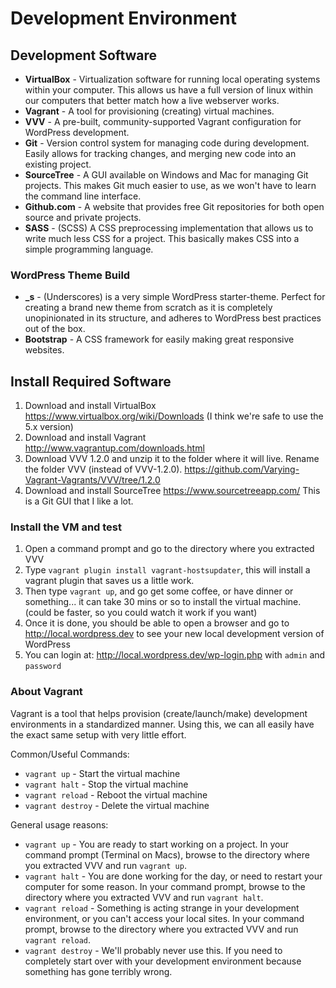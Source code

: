 # Development Environment

## Development Software

* **VirtualBox** - Virtualization software for running local operating systems within your computer.  This allows us have a full version of linux within our computers that better match how a live webserver works.
* **Vagrant** - A tool for provisioning (creating) virtual machines.
* **VVV** - A pre-built, community-supported Vagrant configuration for WordPress development.
* **Git** - Version control system for managing code during development.  Easily allows for tracking changes, and merging new code into an existing project.
* **SourceTree** - A GUI available on Windows and Mac for managing Git projects.  This makes Git much easier to use, as we won't have to learn the command line interface.
* **Github.com** - A website that provides free Git repositories for both open source and private projects.
* **SASS** - (SCSS) A CSS preprocessing implementation that allows us to write much less CSS for a project. This basically makes CSS into a simple programming language.
 
### WordPress Theme Build

* **_s** - (Underscores) is a very simple WordPress starter-theme. Perfect for creating a brand new theme from scratch as it is completely unopinionated in its structure, and adheres to WordPress best practices out of the box.
* **Bootstrap** - A CSS framework for easily making great responsive websites.

## Install Required Software

1. Download and install VirtualBox https://www.virtualbox.org/wiki/Downloads (I think we're safe to use the 5.x version)
1. Download and install Vagrant http://www.vagrantup.com/downloads.html 
1. Download VVV 1.2.0 and unzip it to the folder where it will live. Rename the folder VVV (instead of VVV-1.2.0). https://github.com/Varying-Vagrant-Vagrants/VVV/tree/1.2.0 
1. Download and install SourceTree  https://www.sourcetreeapp.com/  This is a Git GUI that I like a lot. 

### Install the VM and test

1. Open a command prompt and go to the directory where you extracted VVV
1. Type `vagrant plugin install vagrant-hostsupdater`, this will install a vagrant plugin that saves us a little work.
1. Then type `vagrant up`, and go get some coffee, or have dinner or something... it can take 30 mins or so to install the virtual machine. (could be faster, so you could watch it work if you want)
1. Once it is done, you should be able to open a browser and go to http://local.wordpress.dev to see your new local development version of WordPress
1. You can login at: http://local.wordpress.dev/wp-login.php with `admin` and `password`

### About Vagrant

Vagrant is a tool that helps provision (create/launch/make) development environments in a standardized manner.  Using this, we can all easily have the exact same setup with very little effort.

Common/Useful Commands:

* `vagrant up` - Start the virtual machine
* `vagrant halt` - Stop the virtual machine
* `vagrant reload` - Reboot the virtual machine
* `vagrant destroy` - Delete the virtual machine
 
General usage reasons:

* `vagrant up` - You are ready to start working on a project. In your command prompt (Terminal on Macs), browse to the directory where you extracted VVV and run `vagrant up`.
* `vagrant halt` - You are done working for the day, or need to restart your computer for some reason. In your command prompt, browse to the directory where you extracted VVV and run `vagrant halt`.
* `vagrant reload` - Something is acting strange in your development environment, or you can't access your local sites.  In your command prompt, browse to the directory where you extracted VVV and run `vagrant reload`.
* `vagrant destroy` - We'll probably never use this.  If you need to completely start over with your development environment because something has gone terribly wrong.

